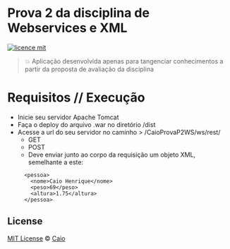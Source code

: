 # Prova 2 da disciplina de Webservices e XML

[![licence mit](https://img.shields.io/github/license/caiohsj/CaioProvaP2WS.svg)](https://github.com/caiohsj/CaioProvaP2WS/blob/master/LICENSE)

> :boom: Aplicação desenvolvida apenas para tangenciar conhecimentos a partir da proposta de avaliação da disciplina

# Requisitos // Execução
* Inicie seu servidor Apache Tomcat
* Faça o deploy do arquivo .war no diretório /dist
* Acesse a url do seu servidor no caminho > /CaioProvaP2WS/ws/rest/
  * GET
  * POST
  * Deve enviar junto ao corpo da requisição um objeto XML, semelhante a este:
  ```
    <pessoa>
      <nome>Caio Henrique</nome>
      <peso>69</peso>
      <altura>1.75</altura>
    </pessoa>
   ```

## License
[MIT License](https://github.com/caiohsj/CaioProvaP2WS/blob/master/LICENSE) © [Caio]()
